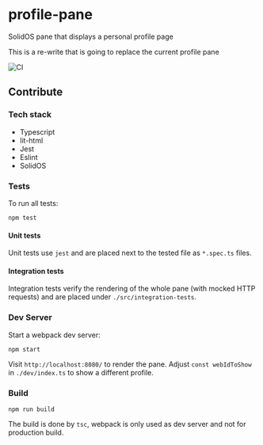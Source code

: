 # profile-pane
SolidOS pane that displays a personal profile page

This is a re-write that is going to replace the current profile pane

![CI](https://github.com/solid/profile-pane/workflows/CI/badge.svg)

## Contribute

### Tech stack

- Typescript
- lit-html
- Jest
- Eslint
- SolidOS

### Tests

To run all tests:
```shell script
npm test
```

#### Unit tests

Unit tests use `jest` and are placed next to the tested file as `*.spec.ts` files.

#### Integration tests

Integration tests verify the rendering of the whole pane (with mocked HTTP requests) and are placed under `./src/integration-tests`.

### Dev Server

Start a webpack dev server:

```shell script
npm start
```

Visit `http://localhost:8080/` to render the pane. Adjust `const webIdToShow` in `./dev/index.ts` to show a
 different profile.
 
### Build

```
npm run build
```

The build is done by `tsc`, webpack is only used as dev server and not for production build.
